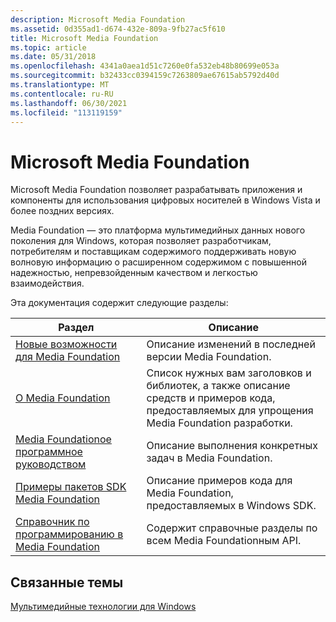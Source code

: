 ```yaml
---
description: Microsoft Media Foundation
ms.assetid: 0d355ad1-d674-432e-809a-9fb27ac5f610
title: Microsoft Media Foundation
ms.topic: article
ms.date: 05/31/2018
ms.openlocfilehash: 4341a0aea1d51c7260e0fa532eb48b80699e053a
ms.sourcegitcommit: b32433cc0394159c7263809ae67615ab5792d40d
ms.translationtype: MT
ms.contentlocale: ru-RU
ms.lasthandoff: 06/30/2021
ms.locfileid: "113119159"
---
```

# <a name="microsoft-media-foundation"></a>Microsoft Media Foundation

Microsoft Media Foundation позволяет разрабатывать приложения и компоненты для использования цифровых носителей в Windows Vista и более поздних версиях.

Media Foundation — это платформа мультимедийных данных нового поколения для Windows, которая позволяет разработчикам, потребителям и поставщикам содержимого поддерживать новую волновую информацию о расширенном содержимом с повышенной надежностью, непревзойденным качеством и легкостью взаимодействия.

Эта документация содержит следующие разделы:



| Раздел                                                                                     | Описание                                                                                                                                                       |
|--------------------------------------------------------------------------------------|--------------------------------------------------------------------------------------------------------------------------------------------------------|
| [Новые возможности для Media Foundation](whats-new-for-media-foundation.md)                | Описание изменений в последней версии Media Foundation.                                                                                  |
| [О Media Foundation](about-the-media-foundation-sdk.md)                         | Список нужных вам заголовков и библиотек, а также описание средств и примеров кода, предоставляемых для упрощения Media Foundation разработки. |
| [Media Foundationое программное руководством](media-foundation-programming-guide.md)         | Описание выполнения конкретных задач в Media Foundation.                                                                                        |
| [Примеры пакетов SDK Media Foundation](media-foundation-sdk-samples.md)                     | Описание примеров кода для Media Foundation, предоставляемых в Windows SDK.                                                                           |
| [Справочник по программированию в Media Foundation](media-foundation-programming-reference.md) | Содержит справочные разделы по всем Media Foundationным API.                                                                                        |



 

## <a name="related-topics"></a>Связанные темы

<dl> <dt>

[Мультимедийные технологии для Windows](/previous-versions/bg125389(v=msdn.10))
</dt> </dl>

 

 
